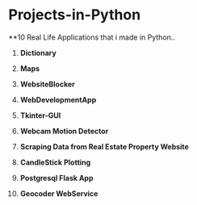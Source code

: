 # Projects-in-Python
**10 Real Life Applications that i made in Python.. 
  
  1. **Dictionary**
  
  1. **Maps**
  
  1. **WebsiteBlocker**
  
  1. **WebDevelopmentApp**
  
  1. **Tkinter-GUI**
  
  1. **Webcam Motion Detector**
  
  1. **Scraping Data from Real Estate Property Website**
  
  1. **CandleStick Plotting**
  
  1. **Postgresql Flask App**
  
  1. **Geocoder WebService**
  
   	
